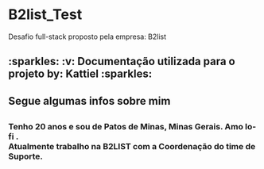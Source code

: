 # B2list_Test
Desafio full-stack proposto pela empresa: B2list
<h2 display="inline">
  :sparkles: :v: Documentação utilizada para o projeto by: Kattiel :sparkles: 
</h2>

<h2 display="inline"> Segue algumas infos sobre mim <h2>
<h3>
  Tenho 20 anos e sou de Patos de Minas, Minas Gerais. Amo lo-fi . <br>
  Atualmente trabalho na B2LIST com a Coordenação do time de Suporte. 
<h3/>
